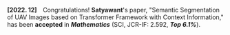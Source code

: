 **[2022. 12]** Congratulations! **Satyawant**'s paper, "Semantic Segmentation of UAV Images based on Transformer Framework with Context Information," has been **accepted** in _**Mathematics**_ (SCI, JCR-IF: 2.592, _**Top 6.1%**_).

